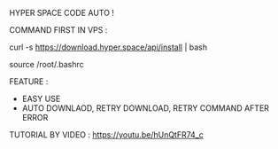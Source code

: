 HYPER SPACE CODE AUTO !

COMMAND FIRST IN VPS :

curl -s https://download.hyper.space/api/install | bash

source /root/.bashrc


FEATURE :
- EASY USE
- AUTO DOWNLAOD, RETRY DOWNLOAD, RETRY COMMAND AFTER ERROR


TUTORIAL BY VIDEO : https://youtu.be/hUnQtFR74_c
